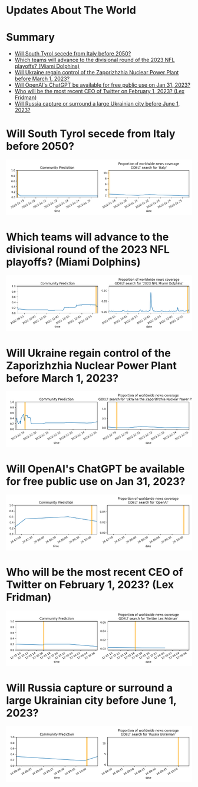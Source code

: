 
Updates About The World
=======================

Summary
=======

* [Will South Tyrol secede from Italy before 2050?](#will-south-tyrol-secede-from-italy-before-2050)
* [Which teams will advance to the divisional round of the 2023 NFL playoffs? (Miami Dolphins)](#which-teams-will-advance-to-the-divisional-round-of-the-2023-nfl-playoffs-miami-dolphins)
* [Will Ukraine regain control of the Zaporizhzhia Nuclear Power Plant before March 1, 2023?](#will-ukraine-regain-control-of-the-zaporizhzhia-nuclear-power-plant-before-march-1-2023)
* [Will OpenAI's ChatGPT be available for free public use on Jan 31, 2023?](#will-openais-chatgpt-be-available-for-free-public-use-on-jan-31-2023)
* [Who will be the most recent CEO of Twitter on February 1, 2023? (Lex Fridman)](#who-will-be-the-most-recent-ceo-of-twitter-on-february-1-2023-lex-fridman)
* [Will Russia capture or surround a large Ukrainian city before June 1, 2023?](#will-russia-capture-or-surround-a-large-ukrainian-city-before-june-1-2023)

# Will South Tyrol secede from Italy before 2050?


![South Tyrolean Secession](assets/01.png)
# Which teams will advance to the divisional round of the 2023 NFL playoffs? (Miami Dolphins)


![Miami Dolphins](assets/02.png)
# Will Ukraine regain control of the Zaporizhzhia Nuclear Power Plant before March 1, 2023?


![Ukraine controls ZNPP by March 2023](assets/03.png)
# Will OpenAI's ChatGPT be available for free public use on Jan 31, 2023?


![ChatGPT Free Availability on January 31, 2023](assets/06.png)
# Who will be the most recent CEO of Twitter on February 1, 2023? (Lex Fridman)


![Lex Fridman](assets/08.png)
# Will Russia capture or surround a large Ukrainian city before June 1, 2023?


![RUS Captures Major UA City Before June 2023?](assets/09.png)
